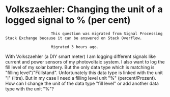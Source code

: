 
# Volkszaehler: Changing the unit of a logged signal to % (per cent)










                        This question was migrated from Signal Processing Stack Exchange because it can be answered on Stack Overflow.
                        Migrated 3 hours ago.
                    





With Volkszaehler (a DIY smart meter) I am logging different signals like current and power sensors of my photovoltaic system.
I also want to log the fill level of my solar battery. But the only data type which is matching is "filling level"/"Füllstand". Unfortunately this data type is linked with the unit "l" (litre). But in my case I need a filling level unit "%" (percent/Prozent).
How can I change the unit of the data type "fill level" or add another data type with the unit "%"?

        